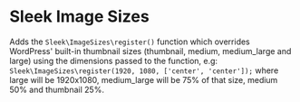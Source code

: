 # Sleek Image Sizes

Adds the `Sleek\ImageSizes\register()` function which overrides WordPress' built-in thumbnail sizes (thumbnail, medium, medium_large and large) using the dimensions passed to the function, e.g: `Sleek\ImageSizes\register(1920, 1080, ['center', 'center']);` where large will be 1920x1080, medium_large will be 75% of that size, medium 50% and thumbnail 25%.

